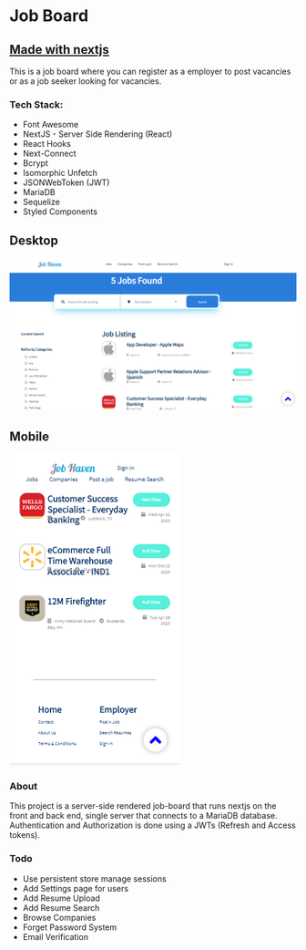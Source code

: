 # Job Board

## [Made with nextjs](https://nextjs.org/)

This is a job board where you can register as a employer to post vacancies or as a job seeker looking for vacancies.

### Tech Stack:

* Font Awesome
* NextJS - Server Side Rendering (React)
* React Hooks
* Next-Connect
* Bcrypt
* Isomorphic Unfetch
* JSONWebToken (JWT)
* MariaDB
* Sequelize
* Styled Components

## Desktop 
![alt text](/scrnsht1.png "Desktop")

## Mobile
![alt text](/scrnsht2.png "Mobile")

### About

This project is a server-side rendered job-board that runs nextjs on the front and back end, single server that connects to a MariaDB database. Authentication and Authorization is done using a JWTs (Refresh and Access tokens).

### Todo

* Use persistent store manage sessions
* Add Settings page for users
* Add Resume Upload
* Add Resume Search
* Browse Companies
* Forget Password System
* Email Verification
